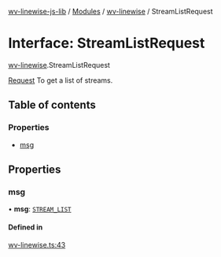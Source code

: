 [wv-linewise-js-lib](../README.md) / [Modules](../modules.md) / [wv-linewise](../modules/wv_linewise.md) / StreamListRequest

# Interface: StreamListRequest

[wv-linewise](../modules/wv_linewise.md).StreamListRequest

[Request](../modules/wv_linewise.md#request) To get a list of streams.

## Table of contents

### Properties

- [msg](wv_linewise.StreamListRequest.md#msg)

## Properties

### msg

• **msg**: [`STREAM_LIST`](../enums/wv_linewise.REQUEST_TYPE.md#stream_list)

#### Defined in

[wv-linewise.ts:43](https://github.com/forbesmyester/wv-linewise/blob/2999a94/js-lib/src/wv-linewise.ts#L43)
